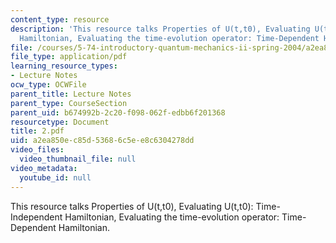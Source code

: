 ```yaml
---
content_type: resource
description: 'This resource talks Properties of U(t,t0), Evaluating U(t,t0): Time-Independent
  Hamiltonian, Evaluating the time-evolution operator: Time-Dependent Hamiltonian.'
file: /courses/5-74-introductory-quantum-mechanics-ii-spring-2004/a2ea850ec85d53686c5ee8c6304278dd_2.pdf
file_type: application/pdf
learning_resource_types:
- Lecture Notes
ocw_type: OCWFile
parent_title: Lecture Notes
parent_type: CourseSection
parent_uid: b674992b-2c20-f098-062f-edbb6f201368
resourcetype: Document
title: 2.pdf
uid: a2ea850e-c85d-5368-6c5e-e8c6304278dd
video_files:
  video_thumbnail_file: null
video_metadata:
  youtube_id: null
---
```

This resource talks Properties of U(t,t0), Evaluating U(t,t0): Time-Independent Hamiltonian, Evaluating the time-evolution operator: Time-Dependent Hamiltonian.

